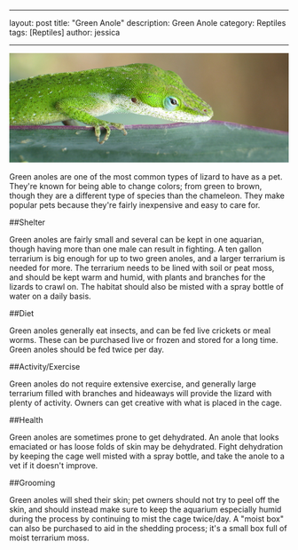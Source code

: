 
---
layout: post
title: "Green Anole"
description: Green Anole
category: Reptiles
tags: [Reptiles]
author: jessica

---

<img src="/images/anole-1.jpg" class="img-post">


Green anoles are one of the most common types of lizard to have as a pet. They're known for being able to change colors; from green to brown, though they are a different type of species than the chameleon. They make popular pets because they're fairly inexpensive and easy to care for.

##Shelter

Green anoles are fairly small and several can be kept in one aquarian, though having more than one male can result in fighting. A ten gallon terrarium is big enough for up to two green anoles, and a larger terrarium is needed for more. The terrarium needs to be lined with soil or peat moss, and should be kept warm and humid, with plants and branches for the lizards to crawl on. The habitat should also be misted with a spray bottle of water on a daily basis. 

##Diet

Green anoles generally eat insects, and can be fed live crickets or meal worms. These can be purchased live or frozen and stored for a long time. Green anoles should be fed twice per day. 

##Activity/Exercise 

Green anoles do not require extensive exercise, and generally large terrarium filled with branches and hideaways will provide the lizard with plenty of activity. Owners can get creative with what is placed in the cage. 

##Health

Green anoles are sometimes prone to get dehydrated. An anole that looks emaciated or has loose folds of skin may be dehydrated. Fight dehydration by keeping the cage well misted with a spray bottle, and take the anole to a vet if it doesn't improve. 

##Grooming

Green anoles will shed their skin; pet owners should not try to peel off the skin, and should instead make sure to keep the aquarium especially humid during the process by continuing to mist the cage twice/day. A "moist box" can also be purchased to aid in the shedding process; it's a small box full of moist terrarium moss. 

